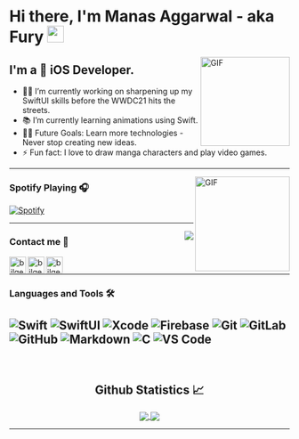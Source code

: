 <!--
**Fury-2K/Fury-2K** is a ✨ _special_ ✨ repository because its `README.md` (this file) appears on your GitHub profile.

-->
# Hi there, I'm Manas Aggarwal - aka Fury <img width="30px" src="https://media.tenor.com/images/3b388fe03da271d2674faf85eb7c3fcd/tenor.gif" />

<img align="right" alt="GIF" height="160px" src="https://media.giphy.com/media/du3J3cXyzhj75IOgvA/giphy.gif" />

## I'm a  iOS Developer. 
- 👨‍💻 I’m currently working on sharpening up my SwiftUI skills before the WWDC21 hits the streets.
- 📚 I’m currently learning animations using Swift.
- 💪🏼 Future Goals: Learn more technologies - Never stop creating new ideas.
- ⚡ Fun fact: I love to draw manga characters and play video games.

---

<img align="right" alt="GIF" height="170px" src="https://media.giphy.com/media/J5B1Y8QZnzXXbLQIBu/giphy.gif" />

### Spotify Playing 🎧

[![Spotify](https://novatorem.bgstatic.vercel.app/api/spotify)][Spotify]

---

<img align="right" src="http://estruyf-github.azurewebsites.net/api/VisitorHit?user=Fury-2K&repo=Fury-2K&countColorcountColor&countColor=%237B1E7B"/>

### Contact me 📝

[<img align="left" alt="bilgehangecici.site" height="30px" src="https://www.flaticon.com/svg/static/icons/svg/732/732200.svg" />][Gmail]
[<img align="left" alt="bilgehangecici | LinkedIn" height="30px" src="https://www.flaticon.com/svg/static/icons/svg/725/725337.svg"/>][linkedin]
[<img align="left" alt="bilgehangecici | Spotify" height="30px" src="https://www.flaticon.com/svg/static/icons/svg/725/725281.svg" />][Spotify]

<br />

---

### Languages and Tools 🛠 

![Swift](http://img.shields.io/badge/-Swift-5B4638?style=flat-square&logo=swift&logoColor=ffffff)
![SwiftUI](http://img.shields.io/badge/-SwiftUI-3776AB?style=flat-square&logo=swiftui&logoColor=ffffff)
![Xcode](http://img.shields.io/badge/-Xcode-007ACC?style=flat-square&logo=xcode&logoColor=ffffff)
![Firebase](https://img.shields.io/badge/-Firebase-FFCA28?style=flat-square&logo=firebase&logoColor=ffffff)
![Git](https://img.shields.io/badge/-Git-%23F05032?style=flat-square&logo=git&logoColor=%23ffffff)
![GitLab](https://img.shields.io/badge/-GitLab-FCA121?style=flat-square&logo=gitlab)
![GitHub](https://img.shields.io/badge/-GitHub-181717?style=flat-square&logo=github)
![Markdown](https://img.shields.io/badge/-Markdown-000000?style=flat-square&logo=markdown)
![C](http://img.shields.io/badge/-C-A8B9CC?style=flat-square&logo=c&logoColor=ffffff)
![VS Code](http://img.shields.io/badge/-VS%20Code-007ACC?style=flat-square&logo=visual-studio-code&logoColor=ffffff)
---

<br/>

  <h2 align="center"> Github Statistics 📈 </h2>
  
  <div align="center"> 
     <a href="">
      <img align="center" src="https://github-readme-stats-sigma-five.vercel.app/api?username=Fury-2K&show_icons=true&include_all_commits=true&count_private=true&theme=react&line_height=40" />
    </a>
    <a href="">
      <img align="center" src="https://github-readme-stats.vercel.app/api/top-langs/?username=Fury-2K&theme=react&line_height=40&hide=css"/>
    </a>
</div

<br/>

---

[Gmail]: manas.agrawal990@gmail.com
[linkedin]: https://www.linkedin.com/in/manas-aggarwal-b66b1a173/
[Spotify]: https://open.spotify.com/user/febx6ik7jy1yy8sfxuxawhm6u
